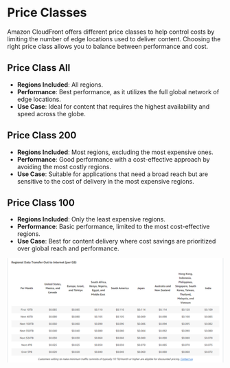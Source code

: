 # Price Classes

Amazon CloudFront offers different price classes to help control costs by limiting the number of edge locations used to deliver content. Choosing the right price class allows you to balance between performance and cost.

## Price Class All

- **Regions Included**: All regions.
- **Performance**: Best performance, as it utilizes the full global network of edge locations.
- **Use Case**: Ideal for content that requires the highest availability and speed across the globe.

## Price Class 200

- **Regions Included**: Most regions, excluding the most expensive ones.
- **Performance**: Good performance with a cost-effective approach by avoiding the most costly regions.
- **Use Case**: Suitable for applications that need a broad reach but are sensitive to the cost of delivery in the most expensive regions.

## Price Class 100

- **Regions Included**: Only the least expensive regions.
- **Performance**: Basic performance, limited to the most cost-effective regions.
- **Use Case**: Best for content delivery where cost savings are prioritized over global reach and performance.

![CloudFront Price Classes](../resources/images/cloudfront-price-classes.png)